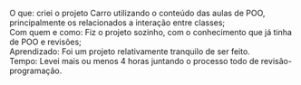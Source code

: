 O que: criei o projeto Carro utilizando o conteúdo das aulas de POO, principalmente os relacionados a interação entre classes; <br />
Com quem e como: Fiz o projeto sozinho, com o conhecimento que já tinha de POO e revisões; <br />
Aprendizado: Foi um projeto relativamente tranquilo de ser feito. <br />
Tempo: Levei mais ou menos 4 horas juntando o processo todo de revisão-programação. <br />
